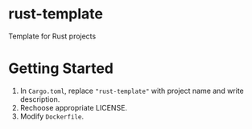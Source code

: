 # rust-template
Template for Rust projects

# Getting Started

1. In `Cargo.toml`, replace `"rust-template"` with project name and write description.
2. Rechoose appropriate LICENSE.
3. Modify `Dockerfile`.
